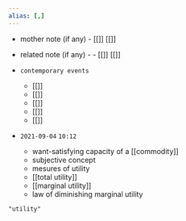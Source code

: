 ```yaml
---
alias: [,]
---
```

- mother note (if any)
		- [[]] [[]]
- related note (if any) -
		- [[]] [[]]
- `contemporary events`
	- [[]]
	- [[]]
	- [[]]
	- [[]]
	- [[]]

- `2021-09-04`  `10:12`
	- want-satisfying capacity of a [[commodity]]
	- subjective concept
	- mesures of utility
	- [[total utility]]
	- [[marginal utility]]
	- law of diminishing marginal utility

```query
"utility"
```